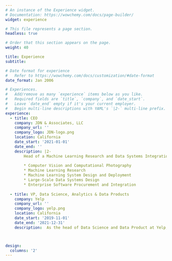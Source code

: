```yaml
---
# An instance of the Experience widget.
# Documentation: https://wowchemy.com/docs/page-builder/
widget: experience

# This file represents a page section.
headless: true

# Order that this section appears on the page.
weight: 40

title: Experience
subtitle:

# Date format for experience
#   Refer to https://wowchemy.com/docs/customization/#date-format
date_format: Jan 2006

# Experiences.
#   Add/remove as many `experience` items below as you like.
#   Required fields are `title`, `company`, and `date_start`.
#   Leave `date_end` empty if it's your current employer.
#   Begin multi-line descriptions with YAML's `|2-` multi-line prefix.
experience:
  - title: CEO
    company: JDN & Associates, LLC
    company_url: ''
    company_logo: JDN-logo.png
    location: California
    date_start: '2021-01-01'
    date_end: ''
    description: |2-
        Head of a Machine Learning Research and Data Systems Integration consultancy. Core competencies include
        
        * Computer Vision and Computational Photography
        * Machine Learning Research
        * Machine Learning System Design and Deployment
        * Large-Scale Data Systems Design
        * Enterprise Software Procurement and Integration
        
  - title: VP, Data Science, Analytics & Data Products
    company: Yelp
    company_url: ''
    company_logo: yelp.png
    location: California
    date_start: '2019-11-01'
    date_end: '2021-12-31'
    description:  As the head of Data Science and Data Product at Yelp, was responsible for five functional Data Science teams and the corporate Data Product Management team, as well as the Yelp DS/ML experimentation platform (Bunsen) and the Core Machine Learning Platform.



design:
  columns: '2'
---
```

